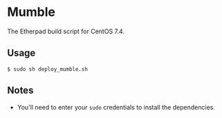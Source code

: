 # Mumble
The Etherpad build script for CentOS 7.4.

## Usage
`$ sudo sh deploy_mumble.sh`

## Notes
* You'll need to enter your `sudo` credentials to install the dependencies.
